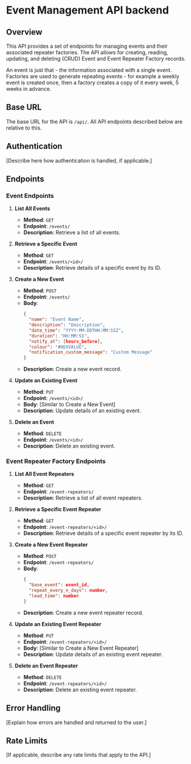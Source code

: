 # Event Management API backend

## Overview

This API provides a set of endpoints for managing events and their associated repeater factories. The API allows for creating, reading, updating, and deleting (CRUD) Event and Event Repeater Factory records.

An event is just that - the information associated with a single event. Factories are used to generate repeating events - for example a weekly event is created once, then a factory creates a copy of it every week, 5 weeks in advance.

## Base URL

The base URL for the API is `/api/`. All API endpoints described below are relative to this.

## Authentication

[Describe here how authentication is handled, if applicable.]

## Endpoints

### Event Endpoints

1. **List All Events**

   - **Method**: `GET`
   - **Endpoint**: `/events/`
   - **Description**: Retrieve a list of all events.

2. **Retrieve a Specific Event**

   - **Method**: `GET`
   - **Endpoint**: `/events/<id>/`
   - **Description**: Retrieve details of a specific event by its ID.

3. **Create a New Event**

   - **Method**: `POST`
   - **Endpoint**: `/events/`
   - **Body**:
     ```json
     {
       "name": "Event Name",
       "description": "Description",
       "date_time": "YYYY-MM-DDTHH:MM:SSZ",
       "duration": "HH:MM:SS",
       "notify_at": [hours_before],
       "colour": "#HEXVALUE",
       "notification_custom_message": "Custom Message"
     }
     ```
   - **Description**: Create a new event record.

4. **Update an Existing Event**

   - **Method**: `PUT`
   - **Endpoint**: `/events/<id>/`
   - **Body**: [Similar to Create a New Event]
   - **Description**: Update details of an existing event.

5. **Delete an Event**
   - **Method**: `DELETE`
   - **Endpoint**: `/events/<id>/`
   - **Description**: Delete an existing event.

### Event Repeater Factory Endpoints

1. **List All Event Repeaters**

   - **Method**: `GET`
   - **Endpoint**: `/event-repeaters/`
   - **Description**: Retrieve a list of all event repeaters.

2. **Retrieve a Specific Event Repeater**

   - **Method**: `GET`
   - **Endpoint**: `/event-repeaters/<id>/`
   - **Description**: Retrieve details of a specific event repeater by its ID.

3. **Create a New Event Repeater**

   - **Method**: `POST`
   - **Endpoint**: `/event-repeaters/`
   - **Body**:
     ```json
     {
       "base_event": event_id,
       "repeat_every_n_days": number,
       "lead_time": number
     }
     ```
   - **Description**: Create a new event repeater record.

4. **Update an Existing Event Repeater**

   - **Method**: `PUT`
   - **Endpoint**: `/event-repeaters/<id>/`
   - **Body**: [Similar to Create a New Event Repeater]
   - **Description**: Update details of an existing event repeater.

5. **Delete an Event Repeater**
   - **Method**: `DELETE`
   - **Endpoint**: `/event-repeaters/<id>/`
   - **Description**: Delete an existing event repeater.

## Error Handling

[Explain how errors are handled and returned to the user.]

## Rate Limits

[If applicable, describe any rate limits that apply to the API.]
